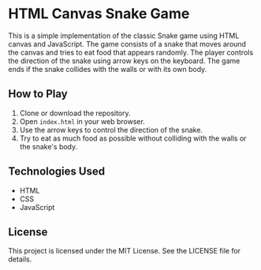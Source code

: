# HTML Canvas Snake Game

This is a simple implementation of the classic Snake game using HTML canvas and JavaScript. The game consists of a snake that moves around the canvas and tries to eat food that appears randomly. The player controls the direction of the snake using arrow keys on the keyboard. The game ends if the snake collides with the walls or with its own body.

## How to Play

1. Clone or download the repository.
2. Open `index.html` in your web browser.
3. Use the arrow keys to control the direction of the snake.
4. Try to eat as much food as possible without colliding with the walls or the snake's body.

## Technologies Used

- HTML
- CSS
- JavaScript

## License

This project is licensed under the MIT License. See the LICENSE file for details.
